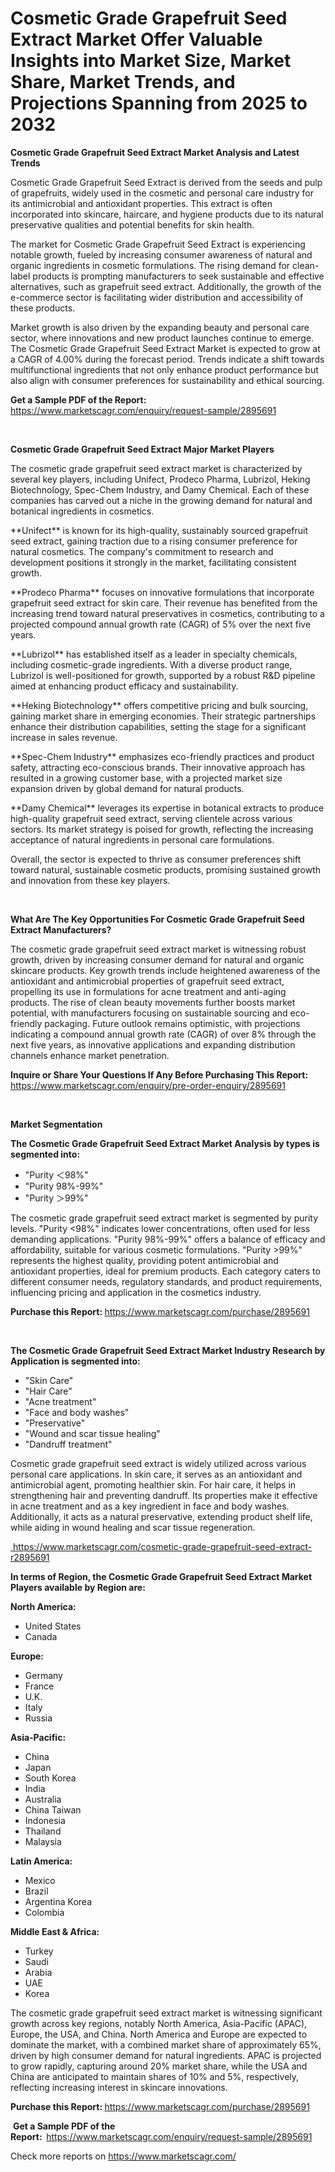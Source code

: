 <p><h1>Cosmetic Grade Grapefruit Seed Extract Market Offer Valuable Insights into Market Size, Market Share, Market Trends, and Projections Spanning from 2025 to 2032</h1></p><p><strong>Cosmetic Grade Grapefruit Seed Extract Market Analysis and Latest Trends</strong></p>
<p><p>Cosmetic Grade Grapefruit Seed Extract is derived from the seeds and pulp of grapefruits, widely used in the cosmetic and personal care industry for its antimicrobial and antioxidant properties. This extract is often incorporated into skincare, haircare, and hygiene products due to its natural preservative qualities and potential benefits for skin health.</p><p>The market for Cosmetic Grade Grapefruit Seed Extract is experiencing notable growth, fueled by increasing consumer awareness of natural and organic ingredients in cosmetic formulations. The rising demand for clean-label products is prompting manufacturers to seek sustainable and effective alternatives, such as grapefruit seed extract. Additionally, the growth of the e-commerce sector is facilitating wider distribution and accessibility of these products.</p><p>Market growth is also driven by the expanding beauty and personal care sector, where innovations and new product launches continue to emerge. The Cosmetic Grade Grapefruit Seed Extract Market is expected to grow at a CAGR of 4.00% during the forecast period. Trends indicate a shift towards multifunctional ingredients that not only enhance product performance but also align with consumer preferences for sustainability and ethical sourcing.</p></p>
<p><strong>Get a Sample PDF of the Report:&nbsp;</strong> <a href="https://www.marketscagr.com/enquiry/request-sample/2895691?utm_campaign=2866&utm_medium=2&utm_source=Github&utm_content=ia&utm_term=15032025&utm_id=cosmetic-grade-grapefruit-seed-extract">https://www.marketscagr.com/enquiry/request-sample/2895691</a></p>
<p>&nbsp;</p>
<p><strong>Cosmetic Grade Grapefruit Seed Extract Major Market Players</strong></p>
<p><p>The cosmetic grade grapefruit seed extract market is characterized by several key players, including Unifect, Prodeco Pharma, Lubrizol, Heking Biotechnology, Spec-Chem Industry, and Damy Chemical. Each of these companies has carved out a niche in the growing demand for natural and botanical ingredients in cosmetics.</p><p>**Unifect** is known for its high-quality, sustainably sourced grapefruit seed extract, gaining traction due to a rising consumer preference for natural cosmetics. The company's commitment to research and development positions it strongly in the market, facilitating consistent growth. </p><p>**Prodeco Pharma** focuses on innovative formulations that incorporate grapefruit seed extract for skin care. Their revenue has benefited from the increasing trend toward natural preservatives in cosmetics, contributing to a projected compound annual growth rate (CAGR) of 5% over the next five years.</p><p>**Lubrizol** has established itself as a leader in specialty chemicals, including cosmetic-grade ingredients. With a diverse product range, Lubrizol is well-positioned for growth, supported by a robust R&D pipeline aimed at enhancing product efficacy and sustainability.</p><p>**Heking Biotechnology** offers competitive pricing and bulk sourcing, gaining market share in emerging economies. Their strategic partnerships enhance their distribution capabilities, setting the stage for a significant increase in sales revenue.</p><p>**Spec-Chem Industry** emphasizes eco-friendly practices and product safety, attracting eco-conscious brands. Their innovative approach has resulted in a growing customer base, with a projected market size expansion driven by global demand for natural products.</p><p>**Damy Chemical** leverages its expertise in botanical extracts to produce high-quality grapefruit seed extract, serving clientele across various sectors. Its market strategy is poised for growth, reflecting the increasing acceptance of natural ingredients in personal care formulations.</p><p>Overall, the sector is expected to thrive as consumer preferences shift toward natural, sustainable cosmetic products, promising sustained growth and innovation from these key players.</p></p>
<p>&nbsp;</p>
<p><strong>What Are The Key Opportunities For Cosmetic Grade Grapefruit Seed Extract Manufacturers?</strong></p>
<p><p>The cosmetic grade grapefruit seed extract market is witnessing robust growth, driven by increasing consumer demand for natural and organic skincare products. Key growth trends include heightened awareness of the antioxidant and antimicrobial properties of grapefruit seed extract, propelling its use in formulations for acne treatment and anti-aging products. The rise of clean beauty movements further boosts market potential, with manufacturers focusing on sustainable sourcing and eco-friendly packaging. Future outlook remains optimistic, with projections indicating a compound annual growth rate (CAGR) of over 8% through the next five years, as innovative applications and expanding distribution channels enhance market penetration.</p></p>
<p><strong>Inquire or Share Your Questions If Any Before Purchasing This Report:</strong> <a href="https://www.marketscagr.com/enquiry/pre-order-enquiry/2895691?utm_campaign=2866&utm_medium=2&utm_source=Github&utm_content=ia&utm_term=15032025&utm_id=cosmetic-grade-grapefruit-seed-extract">https://www.marketscagr.com/enquiry/pre-order-enquiry/2895691</a></p>
<p>&nbsp;</p>
<p><strong>Market Segmentation</strong></p>
<p><strong>The Cosmetic Grade Grapefruit Seed Extract Market Analysis by types is segmented into:</strong></p>
<p><ul><li>"Purity ＜98%"</li><li>"Purity 98%-99%"</li><li>"Purity ＞99%"</li></ul></p>
<p><p>The cosmetic grade grapefruit seed extract market is segmented by purity levels. "Purity <98%" indicates lower concentrations, often used for less demanding applications. "Purity 98%-99%" offers a balance of efficacy and affordability, suitable for various cosmetic formulations. "Purity >99%" represents the highest quality, providing potent antimicrobial and antioxidant properties, ideal for premium products. Each category caters to different consumer needs, regulatory standards, and product requirements, influencing pricing and application in the cosmetics industry.</p></p>
<p><strong>Purchase this Report:&nbsp;</strong><a href="https://www.marketscagr.com/purchase/2895691?utm_campaign=2866&utm_medium=2&utm_source=Github&utm_content=ia&utm_term=15032025&utm_id=cosmetic-grade-grapefruit-seed-extract">https://www.marketscagr.com/purchase/2895691</a></p>
<p>&nbsp;</p>
<p><strong>The Cosmetic Grade Grapefruit Seed Extract Market Industry Research by Application is segmented into:</strong></p>
<p><ul><li>"Skin Care"</li><li>"Hair Care"</li><li>"Acne treatment"</li><li>"Face and body washes"</li><li>"Preservative"</li><li>"Wound and scar tissue healing"</li><li>"Dandruff treatment"</li></ul></p>
<p><p>Cosmetic grade grapefruit seed extract is widely utilized across various personal care applications. In skin care, it serves as an antioxidant and antimicrobial agent, promoting healthier skin. For hair care, it helps in strengthening hair and preventing dandruff. Its properties make it effective in acne treatment and as a key ingredient in face and body washes. Additionally, it acts as a natural preservative, extending product shelf life, while aiding in wound healing and scar tissue regeneration.</p></p>
<p><a href="https://www.marketscagr.com/cosmetic-grade-grapefruit-seed-extract-r2895691?utm_campaign=2866&utm_medium=2&utm_source=Github&utm_content=ia&utm_term=15032025&utm_id=cosmetic-grade-grapefruit-seed-extract">&nbsp;https://www.marketscagr.com/cosmetic-grade-grapefruit-seed-extract-r2895691</a></p>
<p><strong>In terms of Region, the Cosmetic Grade Grapefruit Seed Extract Market Players available by Region are:</strong></p>
<p>
    <p> <strong> North America: </strong>
        <ul>
            <li>United States</li>
            <li>Canada</li>
        </ul>
        </p> 
    <p> <strong> Europe: </strong>
        <ul>
            <li>Germany</li>
            <li>France</li>
            <li>U.K.</li>
            <li>Italy</li>
            <li>Russia</li>
        </ul>
        </p> 
    <p> <strong> Asia-Pacific: </strong>
        <ul>
            <li>China</li>
            <li>Japan</li>
            <li>South Korea</li>
            <li>India</li>
            <li>Australia</li>
            <li>China Taiwan</li>
            <li>Indonesia</li>
            <li>Thailand</li>
            <li>Malaysia</li>
        </ul>
        </p> 
    <p> <strong> Latin America: </strong>
        <ul>
            <li>Mexico</li>
            <li>Brazil</li>
            <li>Argentina Korea</li>
            <li>Colombia</li>
        </ul>
        </p> 
    <p> <strong> Middle East & Africa: </strong>
        <ul>
            <li>Turkey</li>
            <li>Saudi</li>
            <li>Arabia</li>
            <li>UAE</li>
            <li>Korea</li>
        </ul>
    </p>
    </p>
<p><p>The cosmetic grade grapefruit seed extract market is witnessing significant growth across key regions, notably North America, Asia-Pacific (APAC), Europe, the USA, and China. North America and Europe are expected to dominate the market, with a combined market share of approximately 65%, driven by high consumer demand for natural ingredients. APAC is projected to grow rapidly, capturing around 20% market share, while the USA and China are anticipated to maintain shares of 10% and 5%, respectively, reflecting increasing interest in skincare innovations.</p></p>
<p><strong>Purchase this Report: </strong><a href="https://www.marketscagr.com/purchase/2895691?utm_campaign=2866&utm_medium=2&utm_source=Github&utm_content=ia&utm_term=15032025&utm_id=cosmetic-grade-grapefruit-seed-extract">https://www.marketscagr.com/purchase/2895691</a></p>
<p>&nbsp;<strong>Get a Sample PDF of the Report:&nbsp;&nbsp;</strong><a href="https://www.marketscagr.com/enquiry/request-sample/2895691?utm_campaign=2866&utm_medium=2&utm_source=Github&utm_content=ia&utm_term=15032025&utm_id=cosmetic-grade-grapefruit-seed-extract">https://www.marketscagr.com/enquiry/request-sample/2895691</a></p>
<p><strong></strong></p>
<p>Check more reports on <a href="https://www.marketscagr.com/?utm_campaign=2866&utm_medium=2&utm_source=Github&utm_content=ia&utm_term=15032025&utm_id=cosmetic-grade-grapefruit-seed-extract">https://www.marketscagr.com/</a></p>